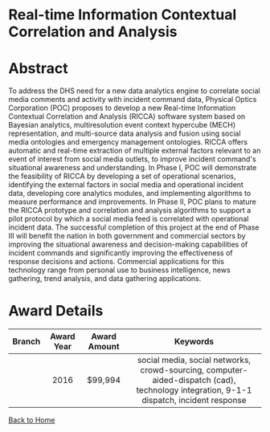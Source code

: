 
Real-time Information Contextual Correlation and Analysis
=========================================================

# Abstract


To address the DHS need for a new data analytics engine to correlate social media comments and activity with incident command data, Physical Optics Corporation (POC) proposes to develop a new Real-time Information Contextual Correlation and Analysis (RICCA) software system based on Bayesian analytics, multiresolution event context hypercube (MECH) representation, and multi-source data analysis and fusion using social media ontologies and emergency management ontologies. RICCA offers automatic and real-time extraction of multiple external factors relevant to an event of interest from social media outlets, to improve incident command's situational awareness and understanding. In Phase I, POC will demonstrate the feasibility of RICCA by developing a set of operational scenarios, identifying the external factors in social media and operational incident data, developing core analytics modules, and implementing algorithms to measure performance and improvements. In Phase II, POC plans to mature the RICCA prototype and correlation and analysis algorithms to support a pilot protocol by which a social media feed is correlated with operational incident data. The successful completion of this project at the end of Phase III will benefit the nation in both government and commercial sectors by improving the situational awareness and decision-making capabilities of incident commands and significantly improving the effectiveness of response decisions and actions. Commercial applications for this technology range from personal use to business intelligence, news gathering, trend analysis, and data gathering applications.  

# Award Details

|Branch|Award Year|Award Amount|Keywords|
| :---: | :---: | :---: | :---: |
||2016|$99,994|social media, social networks, crowd-sourcing, computer-aided-dispatch (cad), technology integration, 9-1-1 dispatch, incident response|
  
  


[Back to Home](https://github.com/chrischow/dod_sbir_awards/DJ/#1829)